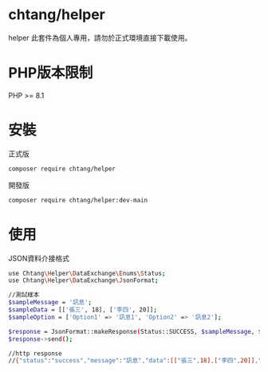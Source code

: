 # chtang/helper
helper
此套件為個人專用，請勿於正式環境直接下載使用。

# PHP版本限制
PHP >= 8.1

# 安裝
正式版
```bash
composer require chtang/helper
```
開發版
```bash
composer require chtang/helper:dev-main
```

# 使用

JSON資料介接格式
```bash
use Chtang\Helper\DataExchange\Enums\Status;
use Chtang\Helper\DataExchange\JsonFormat;

//測試樣本
$sampleMessage = '訊息';
$sampleData = [['張三', 18], ['李四', 20]];
$sampleOption = ['Option1' => '訊息1', 'Option2' => '訊息2'];

$response = JsonFormat::makeResponse(Status::SUCCESS, $sampleMessage, $sampleData, $sampleOption);
$response->send();

//http response
//{"status":"success","message":"訊息","data":[["張三",18],["李四",20]],"option":{"Option1":"訊息1","Option2":"訊息2"}}
```